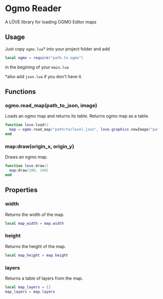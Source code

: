 # Ogmo Reader
A LÖVE library for loading OGMO Editor maps

## Usage
Just copy ```ogmo.lua```\* into your project folder and add 
```lua
local ogmo = require("path.to.ogmo")

``` 

in the begining of your ```main.lua```

\*also add ```json.lua``` if you don't have it.

## Functions

### ogmo.read_map(path_to_json, image)

Loads an ogmo map and returns its table. Returns ogmo map as a table.

```lua
function love.load()
  map = ogmo.read_map("path/to/level.json", love.graphics.newImage("path/to/tileset.png"))
end
```
### map:draw(origin_x, origin_y)

Draws an ogmo map.

```lua
function love.draw()
  map:draw(100, 100)
end
```
## Properties

### width
Returns the width of the map.
```lua
local map_width = map.width
```
### height
Returns the height of the map.
```lua
local map_height = map.height
```
### layers
Returns a table of layers from the map.
```lua
local map_layers = {}
map_layers = map.layers
```
